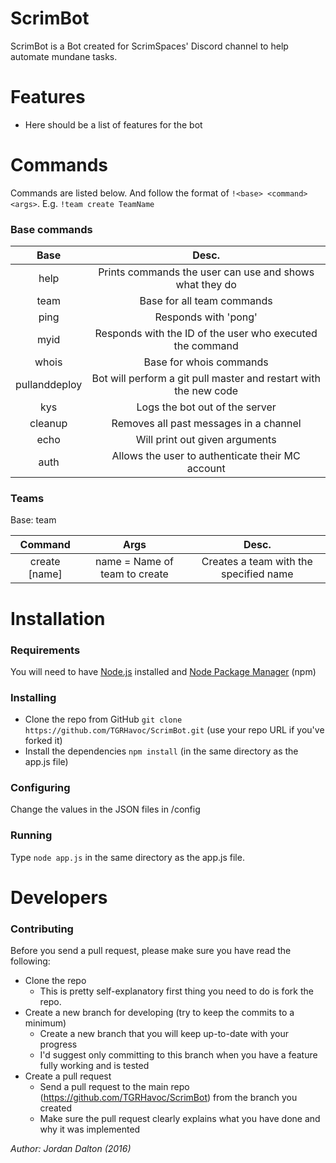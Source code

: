 ﻿# ScrimBot

ScrimBot is a Bot created for ScrimSpaces' Discord channel to help automate mundane tasks.

# Features
* Here should be a list of features for the bot

# Commands
Commands are listed below. And follow the format of `!<base> <command> <args>`. E.g. `!team create TeamName`

### Base commands
| Base | Desc. |
|:----:|:----:|
| help | Prints commands the user can use and shows what they do |
| team | Base for all team commands |
| ping | Responds with 'pong' |
| myid | Responds with the ID of the user who executed the command |
| whois | Base for whois commands |
| pullanddeploy | Bot will perform a git pull master and restart with the new code |
| kys | Logs the bot out of the server |
| cleanup | Removes all past messages in a channel |
| echo | Will print out given arguments |
| auth | Allows the user to authenticate their MC account |

### Teams
Base: team

| Command | Args | Desc. |
| :---:   |:---: | :---: |
| create [name] | name = Name of team to create | Creates a team with the specified name |




# Installation

### Requirements
You will need to have [Node.js](https://nodejs.org/en/) installed and 
[Node Package Manager](https://docs.npmjs.com/getting-started/installing-node) (npm)

### Installing
* Clone the repo from GitHub `git clone https://github.com/TGRHavoc/ScrimBot.git` (use your repo URL if you've forked it)
* Install the dependencies `npm install` (in the same directory as the app.js file)

### Configuring
Change the values in the JSON files in /config

### Running
Type `node app.js` in the same directory as the app.js file.


# Developers
### Contributing
Before you send a pull request, please make sure you have read the following:
* Clone the repo
  * This is pretty self-explanatory first thing you need to do is fork the repo.
* Create a new branch for developing (try to keep the commits to a minimum)
  * Create a new branch that you will keep up-to-date with your progress
  * I'd suggest only committing to this branch when you have a feature fully working and is tested
* Create a pull request
  * Send a pull request to the main repo (https://github.com/TGRHavoc/ScrimBot) from the branch you created
  * Make sure the pull request clearly explains what you have done and why it was implemented


*Author: Jordan Dalton (2016)*
